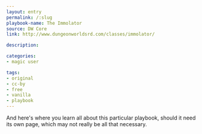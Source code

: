```yaml
---
layout: entry
permalink: /:slug
playbook-name: The Immolator
source: DW Core
link: http://www.dungeonworldsrd.com/classes/immolator/

description:

categories:
- magic user

tags:
- original
- cc-by
- free
- vanilla
- playbook
---
```


And here's where you learn all about this particular playbook, should it need its own page, which may not really be all that necessary.

